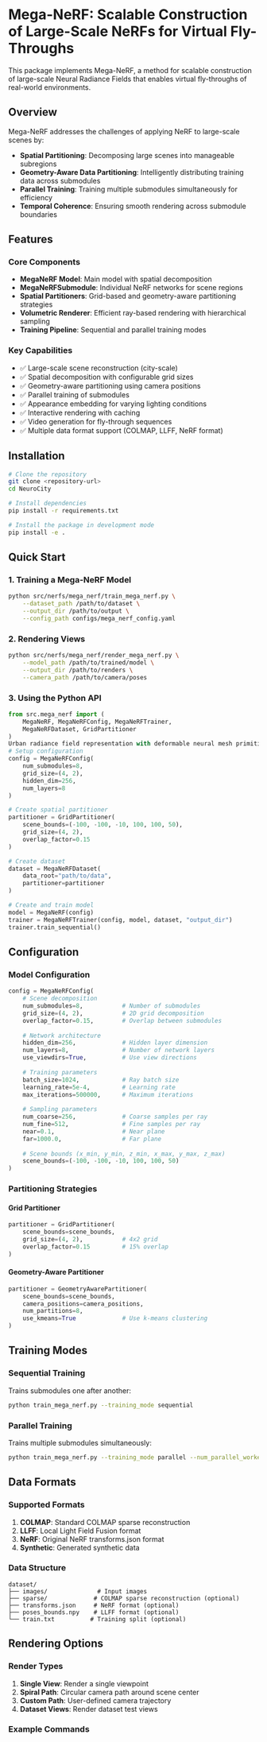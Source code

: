 # Mega-NeRF: Scalable Construction of Large-Scale NeRFs for Virtual Fly-Throughs

This package implements Mega-NeRF, a method for scalable construction of large-scale Neural Radiance Fields that enables virtual fly-throughs of real-world environments.

## Overview

Mega-NeRF addresses the challenges of applying NeRF to large-scale scenes by:
- **Spatial Partitioning**: Decomposing large scenes into manageable subregions
- **Geometry-Aware Data Partitioning**: Intelligently distributing training data across submodules
- **Parallel Training**: Training multiple submodules simultaneously for efficiency
- **Temporal Coherence**: Ensuring smooth rendering across submodule boundaries

## Features

### Core Components

- **MegaNeRF Model**: Main model with spatial decomposition
- **MegaNeRFSubmodule**: Individual NeRF networks for scene regions
- **Spatial Partitioners**: Grid-based and geometry-aware partitioning strategies
- **Volumetric Renderer**: Efficient ray-based rendering with hierarchical sampling
- **Training Pipeline**: Sequential and parallel training modes

### Key Capabilities

- ✅ Large-scale scene reconstruction (city-scale)
- ✅ Spatial decomposition with configurable grid sizes
- ✅ Geometry-aware partitioning using camera positions
- ✅ Parallel training of submodules
- ✅ Appearance embedding for varying lighting conditions
- ✅ Interactive rendering with caching
- ✅ Video generation for fly-through sequences
- ✅ Multiple data format support (COLMAP, LLFF, NeRF format)

## Installation

```bash
# Clone the repository
git clone <repository-url>
cd NeuroCity

# Install dependencies
pip install -r requirements.txt

# Install the package in development mode
pip install -e .
```

## Quick Start

### 1. Training a Mega-NeRF Model

```bash
python src/nerfs/mega_nerf/train_mega_nerf.py \
    --dataset_path /path/to/dataset \
    --output_dir /path/to/output \
    --config_path configs/mega_nerf_config.yaml
```

### 2. Rendering Views

```bash  
python src/nerfs/mega_nerf/render_mega_nerf.py \
    --model_path /path/to/trained/model \
    --output_dir /path/to/renders \
    --camera_path /path/to/camera/poses
```

### 3. Using the Python API

```python
from src.mega_nerf import (
    MegaNeRF, MegaNeRFConfig, MegaNeRFTrainer,
    MegaNeRFDataset, GridPartitioner
)
Urban radiance field representation with deformable neural mesh primitives
# Setup configuration
config = MegaNeRFConfig(
    num_submodules=8,
    grid_size=(4, 2),
    hidden_dim=256,
    num_layers=8
)

# Create spatial partitioner
partitioner = GridPartitioner(
    scene_bounds=(-100, -100, -10, 100, 100, 50),
    grid_size=(4, 2),
    overlap_factor=0.15
)

# Create dataset
dataset = MegaNeRFDataset(
    data_root="path/to/data",
    partitioner=partitioner
)

# Create and train model
model = MegaNeRF(config)
trainer = MegaNeRFTrainer(config, model, dataset, "output_dir")
trainer.train_sequential()
```

## Configuration

### Model Configuration

```python
config = MegaNeRFConfig(
    # Scene decomposition
    num_submodules=8,           # Number of submodules
    grid_size=(4, 2),           # 2D grid decomposition
    overlap_factor=0.15,        # Overlap between submodules
    
    # Network architecture
    hidden_dim=256,             # Hidden layer dimension
    num_layers=8,               # Number of network layers
    use_viewdirs=True,          # Use view directions
    
    # Training parameters
    batch_size=1024,            # Ray batch size
    learning_rate=5e-4,         # Learning rate
    max_iterations=500000,      # Maximum iterations
    
    # Sampling parameters
    num_coarse=256,             # Coarse samples per ray
    num_fine=512,               # Fine samples per ray
    near=0.1,                   # Near plane
    far=1000.0,                 # Far plane
    
    # Scene bounds (x_min, y_min, z_min, x_max, y_max, z_max)
    scene_bounds=(-100, -100, -10, 100, 100, 50)
)
```

### Partitioning Strategies

#### Grid Partitioner
```python
partitioner = GridPartitioner(
    scene_bounds=scene_bounds,
    grid_size=(4, 2),           # 4x2 grid
    overlap_factor=0.15         # 15% overlap
)
```

#### Geometry-Aware Partitioner
```python
partitioner = GeometryAwarePartitioner(
    scene_bounds=scene_bounds,
    camera_positions=camera_positions,
    num_partitions=8,
    use_kmeans=True             # Use k-means clustering
)
```

## Training Modes

### Sequential Training
Trains submodules one after another:
```bash
python train_mega_nerf.py --training_mode sequential
```

### Parallel Training
Trains multiple submodules simultaneously:
```bash
python train_mega_nerf.py --training_mode parallel --num_parallel_workers 4
```

## Data Formats

### Supported Formats

1. **COLMAP**: Standard COLMAP sparse reconstruction
2. **LLFF**: Local Light Field Fusion format
3. **NeRF**: Original NeRF transforms.json format
4. **Synthetic**: Generated synthetic data

### Data Structure
```
dataset/
├── images/              # Input images
├── sparse/             # COLMAP sparse reconstruction (optional)
├── transforms.json     # NeRF format (optional)
├── poses_bounds.npy    # LLFF format (optional)
└── train.txt          # Training split (optional)
```

## Rendering Options

### Render Types

1. **Single View**: Render a single viewpoint
2. **Spiral Path**: Circular camera path around scene center
3. **Custom Path**: User-defined camera trajectory
4. **Dataset Views**: Render dataset test views

### Example Commands

```